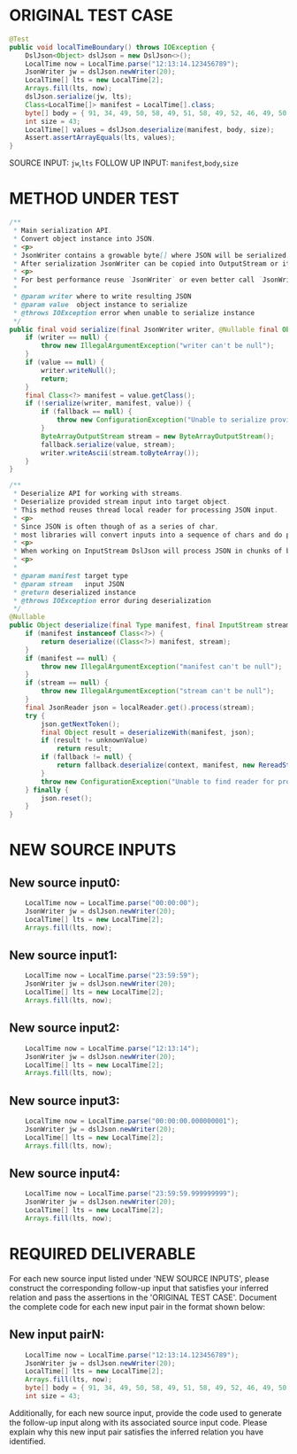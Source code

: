 # ORIGINAL TEST CASE
```java
@Test
public void localTimeBoundary() throws IOException {
    DslJson<Object> dslJson = new DslJson<>();
    LocalTime now = LocalTime.parse("12:13:14.123456789");
    JsonWriter jw = dslJson.newWriter(20);
    LocalTime[] lts = new LocalTime[2];
    Arrays.fill(lts, now);
    dslJson.serialize(jw, lts);
    Class<LocalTime[]> manifest = LocalTime[].class;
    byte[] body = { 91, 34, 49, 50, 58, 49, 51, 58, 49, 52, 46, 49, 50, 51, 52, 53, 54, 55, 56, 57, 34, 44, 34, 49, 50, 58, 49, 51, 58, 49, 52, 46, 49, 50, 51, 52, 53, 54, 55, 56, 57, 34, 93, 0, 0, 0, 0, 0, 0, 0, 0, 0 };
    int size = 43;
    LocalTime[] values = dslJson.deserialize(manifest, body, size);
    Assert.assertArrayEquals(lts, values);
}

```
SOURCE INPUT: `jw`,`lts`
FOLLOW UP INPUT: `manifest`,`body`,`size`


# METHOD UNDER TEST
```java
/**
 * Main serialization API.
 * Convert object instance into JSON.
 * <p>
 * JsonWriter contains a growable byte[] where JSON will be serialized.
 * After serialization JsonWriter can be copied into OutputStream or it's byte[] can be obtained
 * <p>
 * For best performance reuse `JsonWriter` or even better call `JsonWriter.WriteObject` directly
 *
 * @param writer where to write resulting JSON
 * @param value  object instance to serialize
 * @throws IOException error when unable to serialize instance
 */
public final void serialize(final JsonWriter writer, @Nullable final Object value) throws IOException {
    if (writer == null) {
        throw new IllegalArgumentException("writer can't be null");
    }
    if (value == null) {
        writer.writeNull();
        return;
    }
    final Class<?> manifest = value.getClass();
    if (!serialize(writer, manifest, value)) {
        if (fallback == null) {
            throw new ConfigurationException("Unable to serialize provided object. Failed to find serializer for: " + manifest);
        }
        ByteArrayOutputStream stream = new ByteArrayOutputStream();
        fallback.serialize(value, stream);
        writer.writeAscii(stream.toByteArray());
    }
}

/**
 * Deserialize API for working with streams.
 * Deserialize provided stream input into target object.
 * This method reuses thread local reader for processing JSON input.
 * <p>
 * Since JSON is often though of as a series of char,
 * most libraries will convert inputs into a sequence of chars and do processing on them.
 * <p>
 * When working on InputStream DslJson will process JSON in chunks of byte[] inputs.
 * <p>
 *
 * @param manifest target type
 * @param stream   input JSON
 * @return deserialized instance
 * @throws IOException error during deserialization
 */
@Nullable
public Object deserialize(final Type manifest, final InputStream stream) throws IOException {
    if (manifest instanceof Class<?>) {
        return deserialize((Class<?>) manifest, stream);
    }
    if (manifest == null) {
        throw new IllegalArgumentException("manifest can't be null");
    }
    if (stream == null) {
        throw new IllegalArgumentException("stream can't be null");
    }
    final JsonReader json = localReader.get().process(stream);
    try {
        json.getNextToken();
        final Object result = deserializeWith(manifest, json);
        if (result != unknownValue)
            return result;
        if (fallback != null) {
            return fallback.deserialize(context, manifest, new RereadStream(json.buffer, stream));
        }
        throw new ConfigurationException("Unable to find reader for provided type: " + manifest + " and fallback serialization is not registered.\n" + "Try initializing DslJson with custom fallback in case of unsupported objects or register specified type using registerReader into " + getClass());
    } finally {
        json.reset();
    }
}

```


# NEW SOURCE INPUTS
## New source input0:
```java
    LocalTime now = LocalTime.parse("00:00:00");
    JsonWriter jw = dslJson.newWriter(20);
    LocalTime[] lts = new LocalTime[2];
    Arrays.fill(lts, now);
```

## New source input1:
```java
    LocalTime now = LocalTime.parse("23:59:59");
    JsonWriter jw = dslJson.newWriter(20);
    LocalTime[] lts = new LocalTime[2];
    Arrays.fill(lts, now);
```

## New source input2:
```java
    LocalTime now = LocalTime.parse("12:13:14");
    JsonWriter jw = dslJson.newWriter(20);
    LocalTime[] lts = new LocalTime[2];
    Arrays.fill(lts, now);
```

## New source input3:
```java
    LocalTime now = LocalTime.parse("00:00:00.000000001");
    JsonWriter jw = dslJson.newWriter(20);
    LocalTime[] lts = new LocalTime[2];
    Arrays.fill(lts, now);
```

## New source input4:
```java
    LocalTime now = LocalTime.parse("23:59:59.999999999");
    JsonWriter jw = dslJson.newWriter(20);
    LocalTime[] lts = new LocalTime[2];
    Arrays.fill(lts, now);
```



# REQUIRED DELIVERABLE
For each new source input listed under 'NEW SOURCE INPUTS', please construct the corresponding follow-up input that satisfies your inferred relation and pass the assertions in the 'ORIGINAL TEST CASE'. Document the complete code for each new input pair in the format shown below:
## New input pairN:
```java
    LocalTime now = LocalTime.parse("12:13:14.123456789");
    JsonWriter jw = dslJson.newWriter(20);
    LocalTime[] lts = new LocalTime[2];
    Arrays.fill(lts, now);
    byte[] body = { 91, 34, 49, 50, 58, 49, 51, 58, 49, 52, 46, 49, 50, 51, 52, 53, 54, 55, 56, 57, 34, 44, 34, 49, 50, 58, 49, 51, 58, 49, 52, 46, 49, 50, 51, 52, 53, 54, 55, 56, 57, 34, 93, 0, 0, 0, 0, 0, 0, 0, 0, 0 };
    int size = 43;
```

Additionally, for each new source input, provide the code used to generate the follow-up input along with its associated source input code. Please explain why this new input pair satisfies the inferred relation you have identified.